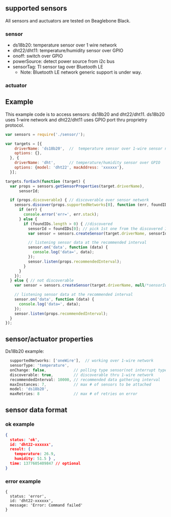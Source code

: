 ## supported sensors
All sensors and auctuators are tested on Beaglebone Black.

### sensor
 - ds18b20: temperature sensor over 1 wire network
 - dht22/dht11: temperature/humidity sensor over GPIO
 - onoff: switch over GPIO
 - powerSource: detect power source from i2c bus
 - sensorTag: TI sensor tag over Bluetooth LE
    - Note: Bluetooth LE network generic support is under way.

### actuator

## Example 

This example code is to access sensors: ds18b20 and dht22/dht11. ds18b20 uses 1-wire network and dht22/dht11 uses GPIO port thru proprietry protocol.

```js
var sensors = require('./sensor/');

var targets = [{ 
    driverName: 'ds18b20',  //  temperature sensor over 1-wire sensor network
    options: {}, 
  }, {
    driverName: 'dht',      // temperature/humidity sensor over GPIO
    options: {model: 'dht22', macAddress: 'xxxxxx'},
  }];

targets.forEach(function (target) {
  var props = sensors.getSensorProperties(target.driverName),
      sensorId;

  if (props.discoverable) { // discoverable over sensor network
    sensors.discover(props.supportedNetworks[0], function (err, foundIDs) {
      if (err) {
        console.error('err=', err.stack);
      } else {
        if (foundIDs.length > 0) { //discovered
          sensorId = foundIDs[0]; // pick 1st one from the discovered IDs
          var sensor = sensors.createSensor(target.driverName, sensorId, target.options);

          // listening sensor data at the recommended interval
          sensor.on('data', function (data) { 
            console.log('data=', data); 
          });
          sensor.listen(props.recommendedInterval);
        }
      }
    });
  } else { // not discoverable
    var sensor = sensors.createSensor(target.driverName, null/*sensorId*/, target.options);

    // listening sensor data at the recommended interval
    sensor.on('data', function (data) {
      console.log('data=', data);
    });
    sensor.listen(props.recommendedInterval);
  }
});
```

## sensor/actuator properties


Ds18b20 example:
```js
  supportedNetworks: ['oneWire'],  // working over 1-wire network
  sensorType: 'temperature',  
  onChange: false,            // polling type sensor(not interrupt type)
  discoverable: true,         // discoverable thru 1-wire network 
  recommendedInterval: 10000, // recommended data gathering interval
  maxInstances: 7,            // max # of sensors to be attached 
  model: 'ds18b20',     
  maxRetries: 8               // max # of retries on error

```
## sensor data format

### ok example

```json
{ 
  status: 'ok',
  id: 'dht22-xxxxxx',
  result: { 
    temperature: 26.9, 
    humidity: 51.5 } ,
  time: 1377605409847 // optional
}
```

### error example

```
{ 
  status: 'error',
  id: 'dht22-xxxxxx',
  message: 'Error: Command failed' 
}
```
